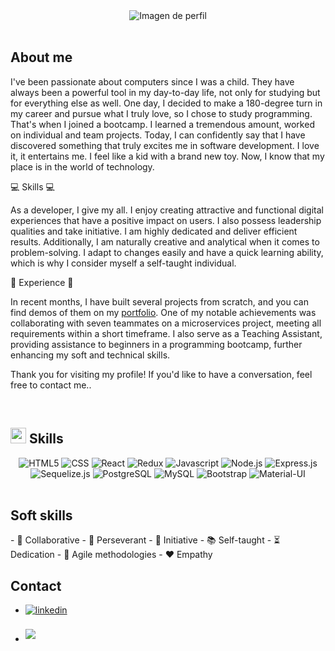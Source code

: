 <div align="center">
  <img src="https://github.com/Carlitossaul/carlitossaul/assets/106841507/4efe19ac-b95a-4037-ba00-42428df92f58" alt="Imagen de perfil">
</div>
<br>

<h2>About me</h2>

I've been passionate about computers since I was a child. They have always been a powerful tool in my day-to-day life, not only for studying but for everything else as well. One day, I decided to make a 180-degree turn in my career and pursue what I truly love, so I chose to study programming. That's when I joined a bootcamp. I learned a tremendous amount, worked on individual and team projects. Today, I can confidently say that I have discovered something that truly excites me in software development. I love it, it entertains me. I feel like a kid with a brand new toy. Now, I know that my place is in the world of technology.

💻 Skills 💻 

As a developer, I give my all. I enjoy creating attractive and functional digital experiences that have a positive impact on users.
I also possess leadership qualities and take initiative. I am highly dedicated and deliver efficient results. Additionally, I am naturally creative and analytical when it comes to problem-solving.
I adapt to changes easily and have a quick learning ability, which is why I consider myself a self-taught individual.

🚀 Experience 🚀 

In recent months, I have built several projects from scratch, and you can find demos of them on my [portfolio](https://carloslovey.vercel.app/). One of my notable achievements was collaborating with seven teammates on a microservices project, meeting all requirements within a short timeframe.
I also serve as a Teaching Assistant, providing assistance to beginners in a programming bootcamp, further enhancing my soft and technical skills.

Thank you for visiting my profile! If you'd like to have a conversation, feel free to contact me.. 

<br>

## <img src="https://media2.giphy.com/media/QssGEmpkyEOhBCb7e1/giphy.gif?cid=ecf05e47a0n3gi1bfqntqmob8g9aid1oyj2wr3ds3mg700bl&rid=giphy.gif" width ="25"><b> Skills</b>

<div align="center">
  <img src="https://img.shields.io/badge/HTML5-%23E34F26.svg?&style=for-the-badge&logo=html5&logoColor=white" alt="HTML5">
  <img src="https://img.shields.io/badge/CSS-%231572B6.svg?&style=for-the-badge&logo=css3&logoColor=white" alt="CSS">
  <img src="https://img.shields.io/badge/React-%2361DAFB.svg?&style=for-the-badge&logo=react&logoColor=white" alt="React">
  <img src="https://img.shields.io/badge/Redux-%23764ABC.svg?&style=for-the-badge&logo=redux&logoColor=white" alt="Redux">
  <img src="https://img.shields.io/badge/Javascript-%23F7DF1E.svg?&style=for-the-badge&logo=javascript&logoColor=black" alt="Javascript">
  <img src="https://img.shields.io/badge/Node.js-%23339933.svg?&style=for-the-badge&logo=node.js&logoColor=white" alt="Node.js">
  <img src="https://img.shields.io/badge/Express.js-%23000000.svg?&style=for-the-badge&logo=express&logoColor=white" alt="Express.js">
  <img src="https://img.shields.io/badge/Sequelize.js-%23566DAA.svg?&style=for-the-badge&logo=sequelize&logoColor=white" alt="Sequelize.js">
  <img src="https://img.shields.io/badge/PostgreSQL-%23336791.svg?&style=for-the-badge&logo=postgresql&logoColor=white" alt="PostgreSQL">
  <img src="https://img.shields.io/badge/MySQL-%234479A1.svg?&style=for-the-badge&logo=mysql&logoColor=white" alt="MySQL">
  <img src="https://img.shields.io/badge/Bootstrap-%23563D7C.svg?&style=for-the-badge&logo=bootstrap&logoColor=white" alt="Bootstrap">
  <img src="https://img.shields.io/badge/Material--UI-%230081CB.svg?&style=for-the-badge&logo=material-ui&logoColor=white" alt="Material-UI">
</div>

<br>

<h2>Soft skills</h2>
- 🤝 Collaborative
- 💪 Perseverant
- 🚀 Initiative
- 📚 Self-taught
- ⏳ Dedication
- 🔄 Agile methodologies
- ❤️ Empathy

<br>

<h2>Contact</h2>

<div align='left'>
<ul>
<li>
<a href="https://linkedin.com/in/carloslovey" target="_blank">
<img src="https://img.shields.io/badge/linkedin:  carloslovey-%2300acee.svg?color=405DE6&style=for-the-badge&logo=linkedin&logoColor=white" alt=linkedin style="margin-bottom: 5px;"/>
</a>
</li>
<br>
<li>
<a href="mailto:carlitossaul.h@gmail.com" target="_blank">
<img src="https://img.shields.io/badge/gmail:  carlitossaul.h@gmail.com-%23EA4335.svg?style=for-the-badge&logo=gmail&logoColor=white" t=mail style="margin-bottom: 5px;" />
</a>
</li>
</ul>
</div>



